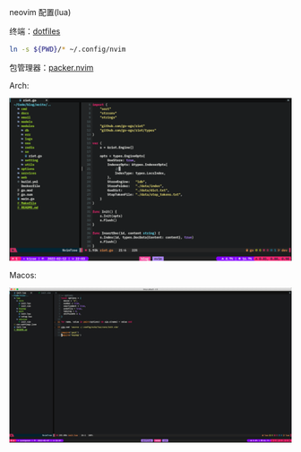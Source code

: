 neovim 配置(lua)

终端：[dotfiles](https://github.com/moonprism/dotfiles)

```sh
ln -s ${PWD}/* ~/.config/nvim
```

包管理器：[packer.nvim](https://github.com/wbthomason/packer.nvim)

Arch:

![](https://raw.githubusercontent.com/moonprism/cdn/master/nvim/arch.png)

Macos:

![](https://raw.githubusercontent.com/moonprism/cdn/master/nvim/macos.jpg)
